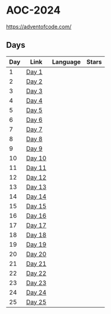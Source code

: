 # AOC-2024
https://adventofcode.com/


## Days

| Day  | Link                                           | Language | Stars |
|------|------------------------------------------------|----------|-------|
|  1   | [Day 1](https://adventofcode.com/2024/day/1)   |          |       |
|  2   | [Day 2](https://adventofcode.com/2024/day/2)   |          |       |
|  3   | [Day 3](https://adventofcode.com/2024/day/3)   |          |       |
|  4   | [Day 4](https://adventofcode.com/2024/day/4)   |          |       |
|  5   | [Day 5](https://adventofcode.com/2024/day/5)   |          |       |
|  6   | [Day 6](https://adventofcode.com/2024/day/6)   |          |       |
|  7   | [Day 7](https://adventofcode.com/2024/day/7)   |          |       |
|  8   | [Day 8](https://adventofcode.com/2024/day/8)   |          |       |
|  9   | [Day 9](https://adventofcode.com/2024/day/9)   |          |       |
|  10  | [Day 10](https://adventofcode.com/2024/day/10) |          |       |
|  11  | [Day 11](https://adventofcode.com/2024/day/11) |          |       |
|  12  | [Day 12](https://adventofcode.com/2024/day/12) |          |       |
|  13  | [Day 13](https://adventofcode.com/2024/day/13) |          |       |
|  14  | [Day 14](https://adventofcode.com/2024/day/14) |          |       |
|  15  | [Day 15](https://adventofcode.com/2024/day/15) |          |       |
|  16  | [Day 16](https://adventofcode.com/2024/day/16) |          |       |
|  17  | [Day 17](https://adventofcode.com/2024/day/17) |          |       |
|  18  | [Day 18](https://adventofcode.com/2024/day/18) |          |       |
|  19  | [Day 19](https://adventofcode.com/2024/day/19) |          |       |
|  20  | [Day 20](https://adventofcode.com/2024/day/20) |          |       |
|  21  | [Day 21](https://adventofcode.com/2024/day/21) |          |       |
|  22  | [Day 22](https://adventofcode.com/2024/day/22) |          |       |
|  23  | [Day 23](https://adventofcode.com/2024/day/23) |          |       |
|  24  | [Day 24](https://adventofcode.com/2024/day/24) |          |       |
|  25  | [Day 25](https://adventofcode.com/2024/day/25) |          |       |